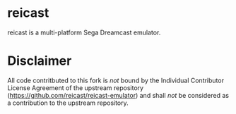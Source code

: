 reicast
===========
reicast is a multi-platform Sega Dreamcast emulator.

Disclaimer
==========
All code contritbuted to this fork is *not* bound by the Individual Contributor License Agreement of the upstream repository (https://github.com/reicast/reicast-emulator) and shall *not* be considered as a contribution to the upstream repository.
